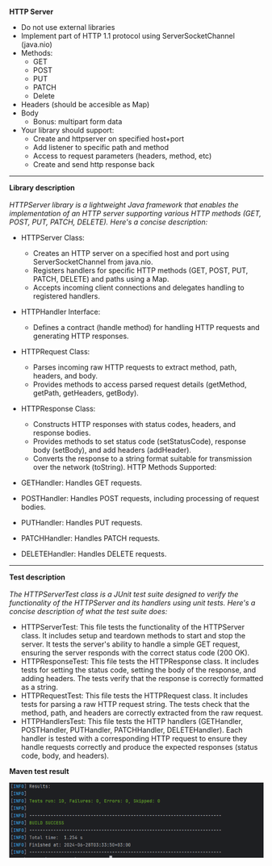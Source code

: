 **HTTP Server**
- Do not use external libraries
- Implement part of HTTP 1.1 protocol using ServerSocketChannel (java.nio)
- Methods:
    - GET
    - POST
    - PUT
    - PATCH
    - Delete
- Headers (should be accesible as Map)
- Body
    - Bonus: multipart form data
- Your library should support:
    - Create and httpserver on specified host+port
    - Add listener to specific path and method
    - Access to request parameters (headers, method, etc)
    - Create and send http response back
****************
**Library description**\
\
*HTTPServer library is a lightweight Java framework that enables the implementation of an HTTP server supporting various HTTP methods (GET, POST, PUT, PATCH, DELETE). Here's a concise description:*
- HTTPServer Class: 
  - Creates an HTTP server on a specified host and port using ServerSocketChannel from java.nio.
  - Registers handlers for specific HTTP methods (GET, POST, PUT, PATCH, DELETE) and paths using a Map.
  - Accepts incoming client connections and delegates handling to registered handlers.
- HTTPHandler Interface:
    - Defines a contract (handle method) for handling HTTP requests and generating HTTP responses.
- HTTPRequest Class:
    - Parses incoming raw HTTP requests to extract method, path, headers, and body.
    - Provides methods to access parsed request details (getMethod, getPath, getHeaders, getBody).
- HTTPResponse Class:
  - Constructs HTTP responses with status codes, headers, and response bodies.
  - Provides methods to set status code (setStatusCode), response body (setBody), and add headers (addHeader).
  - Converts the response to a string format suitable for transmission over the network (toString).
    HTTP Methods Supported:

- GETHandler: Handles GET requests.
- POSTHandler: Handles POST requests, including processing of request bodies.
- PUTHandler: Handles PUT requests.
- PATCHHandler: Handles PATCH requests.
- DELETEHandler: Handles DELETE requests.
************

**Test description**\
\
*The HTTPServerTest class is a JUnit test suite designed to verify the functionality of the HTTPServer and its handlers using unit tests. Here's a concise description of what the test suite does:*
- HTTPServerTest: This file tests the functionality of the HTTPServer class. It includes setup and teardown methods to start and stop the server. It tests the server's ability to handle a simple GET request, ensuring the server responds with the correct status code (200 OK).
- HTTPResponseTest: This file tests the HTTPResponse class. It includes tests for setting the status code, setting the body of the response, and adding headers. The tests verify that the response is correctly formatted as a string.
- HTTPRequestTest: This file tests the HTTPRequest class. It includes tests for parsing a raw HTTP request string. The tests check that the method, path, and headers are correctly extracted from the raw request.
- HTTPHandlersTest: This file tests the HTTP handlers (GETHandler, POSTHandler, PUTHandler, PATCHHandler, DELETEHandler). Each handler is tested with a corresponding HTTP request to ensure they handle requests correctly and produce the expected responses (status code, body, and headers).

**Maven test result**

![img.png](img.png)